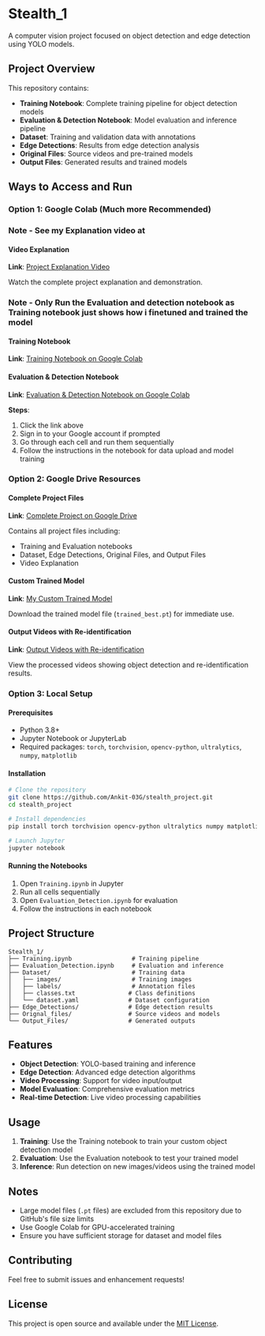 # Stealth_1

A computer vision project focused on object detection and edge detection using YOLO models.

## Project Overview

This repository contains:
- **Training Notebook**: Complete training pipeline for object detection models
- **Evaluation & Detection Notebook**: Model evaluation and inference pipeline
- **Dataset**: Training and validation data with annotations
- **Edge Detections**: Results from edge detection analysis
- **Original Files**: Source videos and pre-trained models
- **Output Files**: Generated results and trained models

## Ways to Access and Run

### Option 1: Google Colab (Much more Recommended)

### Note - See my Explanation video at 

#### Video Explanation
**Link**: [Project Explanation Video](https://drive.google.com/file/d/1JXVL7Nqgsq2LokKDi5Y5udTMYGTCr0lt/view?usp=drive_link)

Watch the complete project explanation and demonstration.

### Note - Only Run the Evaluation and detection notebook as Training notebook just shows how i finetuned and trained the model 

#### Training Notebook
**Link**: [Training Notebook on Google Colab](https://colab.research.google.com/drive/1V9dAILT5cruINV5y4Fvfi5QuA4kjGM86?authuser=2)

#### Evaluation & Detection Notebook
**Link**: [Evaluation & Detection Notebook on Google Colab](https://colab.research.google.com/drive/1V9dAILT5cruINV5y4Fvfi5QuA4kjGM86?usp=sharing)


**Steps**:
1. Click the link above
2. Sign in to your Google account if prompted
3. Go through each cell and run them sequentially
4. Follow the instructions in the notebook for data upload and model training


### Option 2: Google Drive Resources

#### Complete Project Files
**Link**: [Complete Project on Google Drive](https://drive.google.com/drive/folders/1EURCjXZbgJ17IPolXhBdToj-dH4wCq4n?usp=drive_link)

Contains all project files including:
- Training and Evaluation notebooks
- Dataset, Edge Detections, Original Files, and Output Files
- Video Explanation

#### Custom Trained Model
**Link**: [My Custom Trained Model](https://drive.google.com/drive/folders/1Go5hnTki0gDKrSwWpW5fGZKgp3wfMiEC?usp=drive_link)

Download the trained model file (`trained_best.pt`) for immediate use.

#### Output Videos with Re-identification
**Link**: [Output Videos with Re-identification](https://drive.google.com/drive/folders/1wpaMwGTSqUv8HWFhjAr8K0dX4q3i1pF3?usp=drive_link)

View the processed videos showing object detection and re-identification results.

### Option 3: Local Setup

#### Prerequisites
- Python 3.8+
- Jupyter Notebook or JupyterLab
- Required packages: `torch`, `torchvision`, `opencv-python`, `ultralytics`, `numpy`, `matplotlib`

#### Installation
```bash
# Clone the repository
git clone https://github.com/Ankit-03G/stealth_project.git
cd stealth_project

# Install dependencies
pip install torch torchvision opencv-python ultralytics numpy matplotlib jupyter

# Launch Jupyter
jupyter notebook
```

#### Running the Notebooks
1. Open `Training.ipynb` in Jupyter
2. Run all cells sequentially
3. Open `Evaluation_Detection.ipynb` for evaluation
4. Follow the instructions in each notebook

## Project Structure

```
Stealth_1/
├── Training.ipynb                 # Training pipeline
├── Evaluation_Detection.ipynb     # Evaluation and inference
├── Dataset/                       # Training data
│   ├── images/                    # Training images
│   ├── labels/                    # Annotation files
│   ├── classes.txt               # Class definitions
│   └── dataset.yaml              # Dataset configuration
├── Edge_Detections/              # Edge detection results
├── Orignal_files/                # Source videos and models
└── Output_Files/                 # Generated outputs
```

## Features

- **Object Detection**: YOLO-based training and inference
- **Edge Detection**: Advanced edge detection algorithms
- **Video Processing**: Support for video input/output
- **Model Evaluation**: Comprehensive evaluation metrics
- **Real-time Detection**: Live video processing capabilities

## Usage

1. **Training**: Use the Training notebook to train your custom object detection model
2. **Evaluation**: Use the Evaluation notebook to test your trained model
3. **Inference**: Run detection on new images/videos using the trained model

## Notes

- Large model files (`.pt` files) are excluded from this repository due to GitHub's file size limits
- Use Google Colab for GPU-accelerated training
- Ensure you have sufficient storage for dataset and model files

## Contributing

Feel free to submit issues and enhancement requests!

## License

This project is open source and available under the [MIT License](LICENSE).
